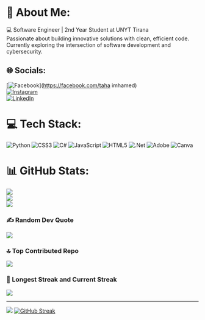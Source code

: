 # 💫 About Me:
💻 Software Engineer | 2nd Year Student at UNYT Tirana  
Passionate about building innovative solutions with clean, efficient code. Currently exploring the intersection of software development and cybersecurity.

## 🌐 Socials:
[![Facebook](https://img.shields.io/badge/Facebook-%231877F2.svg?logo=Facebook&logoColor=white)](https://facebook.com/taha imhamed)  
[![Instagram](https://img.shields.io/badge/Instagram-%23E4405F.svg?logo=Instagram&logoColor=white)](https://instagram.com/taha_imhamed)  
[![LinkedIn](https://img.shields.io/badge/LinkedIn-%230077B5.svg?logo=linkedin&logoColor=white)](https://www.linkedin.com/in/taha-hosine-588787334?utm_source=share&utm_campaign=share_via&utm_content=profile&utm_medium=ios_app)  

# 💻 Tech Stack:
![Python](https://img.shields.io/badge/python-%2314354C.svg?style=for-the-badge&logo=python&logoColor=white) 
![CSS3](https://img.shields.io/badge/css3-%231572B6.svg?style=for-the-badge&logo=css3&logoColor=white) 
![C#](https://img.shields.io/badge/c%23-%23239120.svg?style=for-the-badge&logo=csharp&logoColor=white) 
![JavaScript](https://img.shields.io/badge/javascript-%23323330.svg?style=for-the-badge&logo=javascript&logoColor=%23F7DF1E) 
![HTML5](https://img.shields.io/badge/html5-%23E34F26.svg?style=for-the-badge&logo=html5&logoColor=white) 
![.Net](https://img.shields.io/badge/.NET-5C2D91?style=for-the-badge&logo=.net&logoColor=white) 
![Adobe](https://img.shields.io/badge/adobe-%23FF0000.svg?style=for-the-badge&logo=adobe&logoColor=white) 
![Canva](https://img.shields.io/badge/Canva-%2300C4CC.svg?style=for-the-badge&logo=Canva&logoColor=white)  

# 📊 GitHub Stats:
![](https://github-readme-stats.vercel.app/api?username=taha-imhamed&theme=dark&hide_border=false&include_all_commits=false&count_private=false)  
![](https://github-readme-streak-stats.herokuapp.com/?user=taha-imhamed&theme=dark&hide_border=false)  
![](https://github-readme-stats.vercel.app/api/top-langs/?username=taha-imhamed&theme=dark&hide_border=false&include_all_commits=false&count_private=false&layout=compact)

### ✍️ Random Dev Quote
![](https://quotes-github-readme.vercel.app/api?type=horizontal&theme=radical)

### 🔝 Top Contributed Repo
![](https://github-contributor-stats.vercel.app/api?username=taha-imhamed&limit=5&theme=dark&combine_all_yearly_contributions=true)

### 👣 Longest Streak and Current Streak
![](https://github-readme-streak-stats.herokuapp.com/?user=taha-imhamed&theme=dark&hide_border=false)

---
[![](https://visitcount.itsvg.in/api?id=taha-imhamed&icon=0&color=0)](https://visitcount.itsvg.in)
[![GitHub Streak](https://github-readme-streak-stats.herokuapp.com?user=Taha-Imhamed)](https://git.io/streak-stats)

<!-- Proudly created with GPRM ( https://gprm.itsvg.in ) -->
